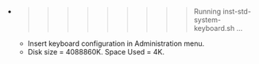 * >>>>>>>>> Running inst-std-system-keyboard.sh ...
  * Insert keyboard configuration in Administration menu.
  * Disk size = 4088860K. Space Used = 4K.
